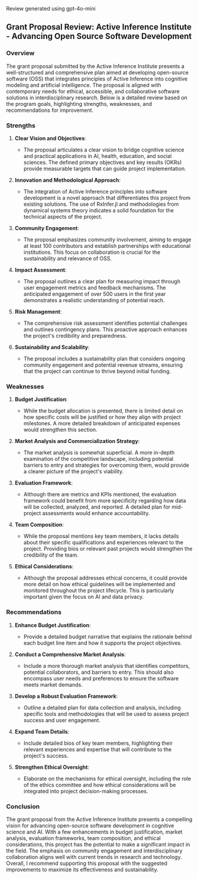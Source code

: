 Review generated using gpt-4o-mini

## Grant Proposal Review: Active Inference Institute - Advancing Open Source Software Development

### Overview
The grant proposal submitted by the Active Inference Institute presents a well-structured and comprehensive plan aimed at developing open-source software (OSS) that integrates principles of Active Inference into cognitive modeling and artificial intelligence. The proposal is aligned with contemporary needs for ethical, accessible, and collaborative software solutions in interdisciplinary research. Below is a detailed review based on the program goals, highlighting strengths, weaknesses, and recommendations for improvement.

### Strengths

1. **Clear Vision and Objectives**:
   - The proposal articulates a clear vision to bridge cognitive science and practical applications in AI, health, education, and social sciences. The defined primary objectives and key results (OKRs) provide measurable targets that can guide project implementation.

2. **Innovation and Methodological Approach**:
   - The integration of Active Inference principles into software development is a novel approach that differentiates this project from existing solutions. The use of RxInfer.jl and methodologies from dynamical systems theory indicates a solid foundation for the technical aspects of the project.

3. **Community Engagement**:
   - The proposal emphasizes community involvement, aiming to engage at least 100 contributors and establish partnerships with educational institutions. This focus on collaboration is crucial for the sustainability and relevance of OSS.

4. **Impact Assessment**:
   - The proposal outlines a clear plan for measuring impact through user engagement metrics and feedback mechanisms. The anticipated engagement of over 500 users in the first year demonstrates a realistic understanding of potential reach.

5. **Risk Management**:
   - The comprehensive risk assessment identifies potential challenges and outlines contingency plans. This proactive approach enhances the project's credibility and preparedness.

6. **Sustainability and Scalability**:
   - The proposal includes a sustainability plan that considers ongoing community engagement and potential revenue streams, ensuring that the project can continue to thrive beyond initial funding.

### Weaknesses

1. **Budget Justification**:
   - While the budget allocation is presented, there is limited detail on how specific costs will be justified or how they align with project milestones. A more detailed breakdown of anticipated expenses would strengthen this section.

2. **Market Analysis and Commercialization Strategy**:
   - The market analysis is somewhat superficial. A more in-depth examination of the competitive landscape, including potential barriers to entry and strategies for overcoming them, would provide a clearer picture of the project's viability.

3. **Evaluation Framework**:
   - Although there are metrics and KPIs mentioned, the evaluation framework could benefit from more specificity regarding how data will be collected, analyzed, and reported. A detailed plan for mid-project assessments would enhance accountability.

4. **Team Composition**:
   - While the proposal mentions key team members, it lacks details about their specific qualifications and experiences relevant to the project. Providing bios or relevant past projects would strengthen the credibility of the team.

5. **Ethical Considerations**:
   - Although the proposal addresses ethical concerns, it could provide more detail on how ethical guidelines will be implemented and monitored throughout the project lifecycle. This is particularly important given the focus on AI and data privacy.

### Recommendations

1. **Enhance Budget Justification**:
   - Provide a detailed budget narrative that explains the rationale behind each budget line item and how it supports the project objectives.

2. **Conduct a Comprehensive Market Analysis**:
   - Include a more thorough market analysis that identifies competitors, potential collaborators, and barriers to entry. This should also encompass user needs and preferences to ensure the software meets market demands.

3. **Develop a Robust Evaluation Framework**:
   - Outline a detailed plan for data collection and analysis, including specific tools and methodologies that will be used to assess project success and user engagement.

4. **Expand Team Details**:
   - Include detailed bios of key team members, highlighting their relevant experiences and expertise that will contribute to the project's success.

5. **Strengthen Ethical Oversight**:
   - Elaborate on the mechanisms for ethical oversight, including the role of the ethics committee and how ethical considerations will be integrated into project decision-making processes.

### Conclusion
The grant proposal from the Active Inference Institute presents a compelling vision for advancing open-source software development in cognitive science and AI. With a few enhancements in budget justification, market analysis, evaluation frameworks, team composition, and ethical considerations, this project has the potential to make a significant impact in the field. The emphasis on community engagement and interdisciplinary collaboration aligns well with current trends in research and technology. Overall, I recommend supporting this proposal with the suggested improvements to maximize its effectiveness and sustainability.